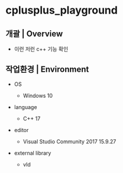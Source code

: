 # cplusplus_playground

## 개괄 | Overview
- 이런 저런 c++ 기능 확인


## 작업환경 | Environment
- OS
  - Windows 10

- language
  - C++ 17

- editor
  - Visual Studio Community 2017 15.9.27

- external library
  - vld
